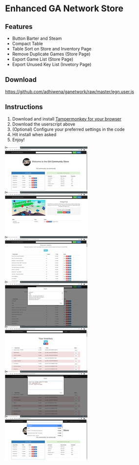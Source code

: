 # Enhanced GA Network Store
## Features
* Button Barter and Steam
* Compact Table
* Table Sort on Store and Inventory Page
* Remove Duplicate Games (Store Page)
* Export Game List (Store Page)
* Export Unused Key List (Invetory Page)
## Download
https://github.com/adhiwena/ganetwork/raw/master/egn.user.js

## Instructions
1. Download and install [Tampermonkey for your browser](https://tampermonkey.net/)
2. Download the userscript above
3. (Optional) Configure your preferred settings in the code
4. Hit install when asked
5. Enjoy!

![EGN](https://github.com/adhiwena/ganetwork/blob/master/egn.jpg)
